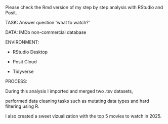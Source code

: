 Please check the Rmd version of my step by step analysis with RStudio and Posit.

TASK: Answer question 'what to watch?'

DATA: IMDb non-commercial database

ENVIRONMENT:

- RStudio Desktop

- Posit Cloud

- Tidyverse

PROCESS:

During this analysis I imported and merged two .tsv datasets,

performed data cleaning tasks such as mutating data types and hard filtering using R.

I also created a sweet vizualization with the top 5 movies to watch in 2025.

